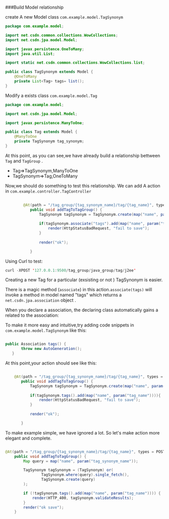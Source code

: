 ###Build Model relationship

create A new Model class `com.example.model.TagSynonym`

```java
package com.example.model;

import net.csdn.common.collections.WowCollections;
import net.csdn.jpa.model.Model;

import javax.persistence.OneToMany;
import java.util.List;

import static net.csdn.common.collections.WowCollections.list;

public class TagSynonym extends Model {
    @OneToMany
    private List<Tag> tags= list();
}

```

Modify a exists class `com.example.model.Tag`

```java
package com.example.model;

import net.csdn.jpa.model.Model;

import javax.persistence.ManyToOne;

public class Tag extends Model {
    @ManyToOne
    private TagSynonym tag_synonym;
}
```

At this point, as you can see,we have already build a relationship bettween `Tag` and `TagGroup` .

* Tag=>TagSynonym,ManyToOne    
* TagSynonym=>Tag,OneToMany    

Now,we should do something to test this relationship. We can add A action
in `com.example.controller.TagController`

```java
	   
		@At(path = "/tag_group/{tag_synonym_name}/tag/{tag_name}", types = POST)
		   public void addTagToTagGroup() {
		       TagSynonym tagSynonym = TagSynonym.create(map("name", param("tag_synonym_name")));
	       
			   if(tagSynonym.associate("tags").add(map("name", param("tag_name")));){
				   render(HttpStatusBadRequest, "fail to save");
			   }
	       
			   render("ok");	       

		   }
```

Using Curl to test:

```java
curl -XPOST '127.0.0.1:9500/tag_group/java_group/tag/j2ee'
```

Creating a new Tag for a particular (exsisting or not ) TagSynonym is easier.


There is a magic method (`associate`) in this action.`associate(tags)` will invoke a method in model named "tags" 
which returns a  `net.csdn.jpa.association` object .

When you declare a association, the declaring class automatically gains a related to the association:


To make it more easy and intuitive,try adding code snippets in `com.example.model.TagSynonym` like this:

```java

public Association tags() {
       throw new AutoGeneration();
   }

```
At this point,your action should see like this:

```java

	@At(path = "/tag_group/{tag_synonym_name}/tag/{tag_name}", types = POST)
	   public void addTagToTagGroup() {
	       TagSynonym tagSynonym = TagSynonym.create(map("name", param("tag_synonym_name")));
	       
		   if(tagSynonym.tags().add(map("name", param("tag_name")))){
			   render(HttpStatusBadRequest, "fail to save");
		   }
	       
		   render("ok");	       

	   }
```

To make example simple, we have ignored a lot. So let's make action more elegant and complete.


```java

@At(path = "/tag_group/{tag_synonym_name}/tag/{tag_name}", types = POST)
    public void addTagToTagGroup() {
        Map query = map("name", param("tag_synonym_name"));

        TagSynonym tagSynonym = (TagSynonym) or(
                TagSynonym.where(query).single_fetch(),
                TagSynonym.create(query)
        );

        if (!tagSynonym.tags().add(map("name", param("tag_name")))) {
            render(HTTP_400, tagSynonym.validateResults);
        }
        render("ok save");
    }
```




